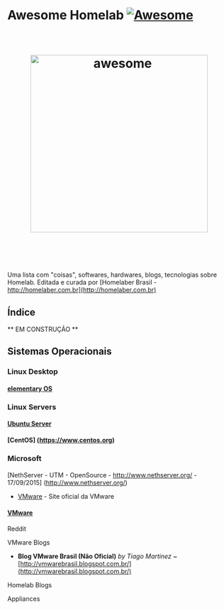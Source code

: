 # Awesome Homelab [![Awesome](https://cdn.rawgit.com/sindresorhus/awesome/d7305f38d29fed78fa85652e3a63e154dd8e8829/media/badge.svg)](https://github.com/homelaber/awesome-homelab)

<h1 align="center">
	<br>
	<img width="400" src="https://rawgit.com/sindresorhus/awesome/master/media/logo.svg" alt="awesome">
	<br>
	<br>
	<br>
</h1>

Uma lista com "coisas", softwares, hardwares, blogs, tecnologias sobre Homelab. Editada e curada por [Homelaber Brasil - http://homelaber.com.br](http://homelaber.com.br)

## Índice

** EM CONSTRUÇÃO **

## Sistemas Operacionais

### Linux Desktop

#### [elementary OS](http://elementary.io/)
#### 

### Linux Servers

#### [Ubuntu Server](http://www.ubuntu.com/server)
#### [CentOS] (https://www.centos.org)

### Microsoft

####

[NethServer - UTM - OpenSource - http://www.nethserver.org/ - 17/09/2015] (http://www.nethserver.org/)

* [VMware](http://vmware.com) - Site oficial da VMware

#### [VMware](http://vmware.com)

Reddit

VMware Blogs
* **Blog VMware Brasil (Não Oficial)** _by Tiago Martinez_ ~ [http://vmwarebrasil.blogspot.com.br/](http://vmwarebrasil.blogspot.com.br/)

Homelab Blogs

Appliances


